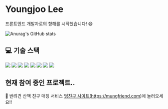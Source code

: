 # Youngjoo Lee

프론트엔드 개발자로의 항해를 시작했습니다! 😄

![Anurag's GitHub stats](https://github-readme-stats.vercel.app/api?username=jjugwen&show_icons=true&theme=gruvbox)

## :computer: 기술 스택
<img src="https://img.shields.io/badge/html5-E34F26?style=for-the-badge&logo=html5&logoColor=white"> <img src="https://img.shields.io/badge/css-1572B6?style=for-the-badge&logo=css3&logoColor=white"> 
  <img src="https://img.shields.io/badge/javascript-F7DF1E?style=for-the-badge&logo=javascript&logoColor=black"> <img src="https://img.shields.io/badge/react-61DAFB?style=for-the-badge&logo=react&logoColor=black"> <img src="https://img.shields.io/badge/Redux-764ABC?style=for-the-badge&logo=Redux&logoColor=white"> <img src="https://img.shields.io/badge/Axios-56347C?style=for-the-badge&logo=ReactOs&logoColor=white"/> <img src="https://img.shields.io/badge/StyledComponents-DB7093?style=for-the-badge&logo=styled-components&logoColor=white"/> <img src="https://img.shields.io/badge/css-1572B6?style=for-the-badge&logo=css3&logoColor=white"> 
  
## 현재 참여 중인 프로젝트..
🦮 반려견 산책 친구 매칭 서비스 <a href="https://mungfriend.com">멍친구 사이트(https://mungfriend.com)</a>에 놀러오세요!!
